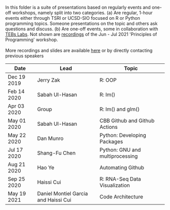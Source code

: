 In this folder is a suite of presentations based on regularly events and one-off workshops, namely split into two categories. (a) Are regular, 1-hour events either through TSRI or UCSD-SIO focused on R or Python programming topics. Someone presentations on the topic and others ask questions and discuss. (b) Are one-off events, some in collaboration with [TEBs Labs](https://github.com/Tebs-Lab). Not shown are [recordings](https://drive.google.com/drive/folders/1xmmLb6MYt6lt02t_fInbxScUddCitqLJ?usp=sharing) of the Jun - Jul 2021 'Principles of Programming' workshop.
<br><br>
More recordings and slides are available [here](https://drive.google.com/drive/folders/1NI-2vk0pkR3h5CtN1D5vsbFRkJnV-TSo?usp=sharing) or by directly contacting previous speakers 
<br>

| Date | Lead | Topic |
| ---- | ---- | ----- |
| Dec 19 2019 | Jerry Zak  | R: OOP |
| Feb 14 2020 | Sabah Ul-Hasan | R: lm() |
| Apr 03 2020 | Group | R: lm() and glm() |
| May 01 2020 | Sabah Ul-Hasan | CBB Github and Github Actions |
| May 22 2020 | Dan Munro | Python: Developing Packages |
| Jul 17 2020 | Shang-Fu Chen | Python: GNU and multiprocessing |
| Aug 21 2020 | Hao Ye | Automating Github |
| Sep 25 2020 | Haissi Cui | R: RNA-Seq Data Visualization |
| May 19 2021 | Daniel Montiel Garcia and Haissi Cui  | Code Architecture |
